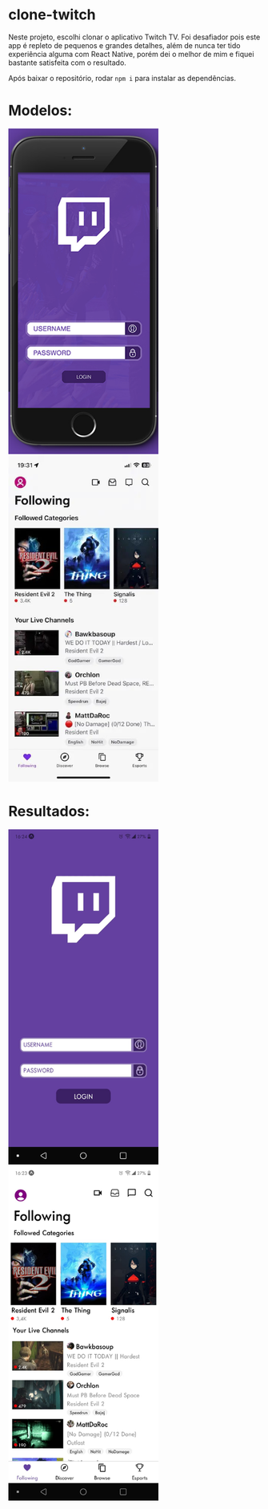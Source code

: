 # clone-twitch

Neste projeto, escolhi clonar o aplicativo Twitch TV. Foi desafiador pois este app é repleto de pequenos e grandes detalhes, além de nunca ter tido experiência alguma com React Native, porém dei o melhor de mim e fiquei bastante satisfeita com o resultado. 

Após baixar o repositório, rodar `npm i` para instalar as dependências.
#
# Modelos: 

<img src='./src/images/Modelo/screen1.JPG' width="300"> <img src='./src/images/Modelo/screen2.jpg' width="300">

#

# Resultados:


<img src='./src/images/Modelo/result1.jpg' width="300"><img src='./src/images/Modelo/result2.jpg' width="300">
